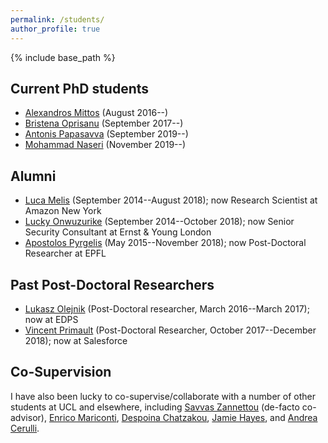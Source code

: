 ```yaml
---
permalink: /students/
author_profile: true
---
```


{% include base_path %}

## Current PhD students
-   [Alexandros Mittos](http://mittos.me/) (August 2016--)
-   [Bristena Oprisanu](https://www.bristenaop.com/) (September 2017--)
-	[Antonis Papasavva](http://www0.cs.ucl.ac.uk/people/A.Papasavva.html) (September 2019--)
-	[Mohammad Naseri](https://www.linkedin.com/in/mohammad-naseri-2329ba109) (November 2019--)

## Alumni
-   [Luca Melis](https://lucamelis.github.io/) (September 2014--August 2018); now Research Scientist at Amazon New York
-   [Lucky Onwuzurike](https://luckenzo.github.io/) (September 2014--October 2018); now Senior Security Consultant at Ernst & Young London
-   [Apostolos Pyrgelis](https://mex2meou.github.io/webpage/) (May 2015--November 2018); now Post-Doctoral Researcher at EPFL


## Past Post-Doctoral Researchers
-   [Lukasz Olejnik](https://lukaszolejnik.com/) (Post-Doctoral researcher, March 2016--March 2017); now at EDPS
-   [Vincent Primault](http://www.cs.ucl.ac.uk/people/V.Primault.html/) (Post-Doctoral Researcher, October 2017--December 2018); now at Salesforce


## Co-Supervision
I have also been lucky to co-supervise/collaborate with a number of other students at UCL and elsewhere, including [Savvas Zannettou](https://netsysci.cut.ac.cy/savvas.zannettou/) (de-facto co-advisor), [Enrico Mariconti](http://www0.cs.ucl.ac.uk/staff/E.Mariconti/), [Despoina Chatzakou](http://oswinds.csd.auth.gr/people/despoina-chatzakou), [Jamie Hayes](http://www.homepages.ucl.ac.uk/~ucabaye/), and [Andrea Cerulli](https://andreacerulli.github.io/).
